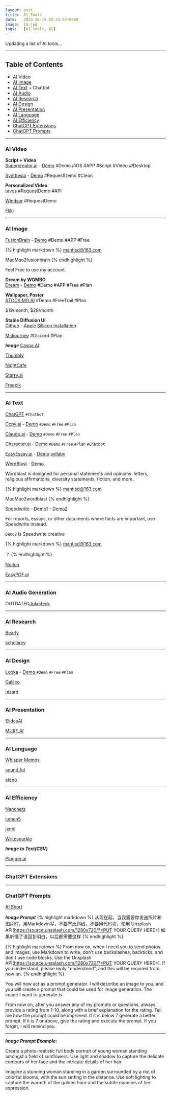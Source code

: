 ```yaml
---
layout: post
title:  AI Tools
date:   2023-10-15 02:33:07+0800
image:  16.jpg
tags:   [AI tools, AI]
---
```

Updating a list of AI tools...

* * *

Table of Contents
-----------------
*   [AI Video](#AI-Video)
*   [AI Image](#AI-Image)
*   [AI Text](#AI-Text) + Chatbot
*   [AI Audio](#AI-Audio)
*   [AI Research](#AI-Research)
*   [AI Design](#AI-Design)
*   [AI Presentation](#AI-Presentation)
*   [AI Language](#AI-Language)
*   [AI Efficiency](#AI-Efficiency)
*   [ChatGPT Extensions](#ChatGPT-Extensions)
*   [ChatGPT Prompts](#ChatGPT-Prompts)



---

### <a id="AI-Video"></a>AI Video

**Script + Video**  
[Supercreator.ai](https://www.supercreator.ai) - 
[Demo](https://app.supercreator.ai/home) #Demo #iOS #APP #Script #Video #!Desktop  

[Synthesia](https://www.synthesia.io) - 
[Demo](https://www.synthesia.io/free-ai-video-demo#OptimizedForSharing_New) #RequestDemo #Clean

**Personalized Video**  
[tavus](https://www.tavus.io) #RequestDemo #API  

[Windsor](https://www.windsor.io) #RequestDemo  

[Fliki]()

---

### <a id="AI-Image"></a>AI Image


[FusionBrain](https://fusionbrain.ai/en/editor/) - 
[Demo](https://fusionbrain.ai/en/editor/) #Demo #APP #Free

{% highlight markdown %}
mantisd@163.com

MaoMao2fusionbrain
{% endhighlight %}

Feel Free to use my account.


**Dream by WOMBO**  
[Dream](https://dream.ai) - 
[Demo](https://dream.ai/create) #Demo #APP #Free #Plan  

**Wallpaper, Poster**  
[STOCKIMG.AI](https://stockimg.ai) #Demo #FreeTrail #Plan 

$19/month, $29/month  

**Stable Diffusion UI**  
[Github](https://github.com/AUTOMATIC1111/stable-diffusion-webui/) - 
[Apple Sillicon Installation](https://github.com/AUTOMATIC1111/stable-diffusion-webui/wiki/Installation-on-Apple-Silicon)  

[Midjourney](https://www.midjourney.com) #Discord #Plan  



***Image***
[Caspa AI]()


[Thumbly]()

[NightCafe]()

[Starry.ai]()

[Freepik]()

---

### <a id="AI-Text"></a>AI Text

[ChatGPT]() `#Chatbot`

[Copy.ai](https://app.copy.ai/) - 
[Demo](https://app.copy.ai/projects/34884559?tool=chat&tab=results) `#Demo` `#Free` `#Plan`

[Claude.ai](https://claude.ai/) - 
[Demo](https://claude.ai/chat) `#Demo` `#Free` `#Plan`

[Character.ai](https://beta.character.ai) - 
[Demo](https://beta.character.ai) `#Demo` `#Free` `#Plan` `#Chatbot`

[EasyEssay.ai](https://www.easyessay.ai) - 
[Demo](https://www.easyessay.ai/writing)
[syllaby]()

[WordBlast](https://wordblst.com/) - 
[Demo](https://wordblst.com/app#)

Wordblast is designed for personal statements and opinions: letters, religious affirmations, diversity statements, fiction, and more.

{% highlight markdown %}
mantisd@163.com

MaoMao2wordblast
{% endhighlight %}

[Speedwrite](https://speedwrite.com/) - 
[Demo1](https://speedwrite.com/app) - 
[Demo2](https://speedwrite.com/creative-app)

For reports, essays, or other documents where facts are important, use Speedwrite instead.

`Demo2` is Speedwrite creative

{% highlight markdown %}
mantisd@163.com

？
{% endhighlight %}

[Notion]()

[EasyPDF.ai](https://easypdf.ai)

---

### <a id="AI-Audio"></a>AI Audio Generation

OUTDATED[Jukedeck]()

---

### <a id="AI-Research"></a>AI Research

[Bearly]()

[scholarcy]()

---

### <a id="AI-Design"></a>AI Design

[Looka](https://looka.com) - 
[Demo](https://looka.com/explore) `#Demo` `#Free` `#Plan`

[Galileo]()

[uizard]()

---

### <a id="AI-Presentation"></a>AI Presentation

[SlidesAI]()

[MURF.AI]()

---

### <a id="AI-Language"></a>AI Language

[Whisper Memos]()

[sound.ful]()

[steno]()

---

### <a id="AI-Efficiency"></a>AI Efficiency

[Nanonets]()

[lumen5]()

[jenni]()

[Writesparkle]()


***Image to Text(CSV)***

[Plugger.ai](https://www.plugger.ai/models/ocr-word-detection)

---

### <a id="ChatGPT-Extensions"></a>ChatGPT Extensions

---

### <a id="ChatGPT-Prompts"></a>ChatGPT Prompts

[AI Short]()

***Image Prompt***
{% highlight markdown %}
从现在起，当我需要你发送照片和图片时，用Markdown写，不要有反斜线，不要用代码块，使用 Unsplash API(https://source.unsplash.com/1280x720/?<PUT YOUR QUERY HERE>) 如果听懂了请回复明白，以后都需要这样
{% endhighlight %}

{% highlight markdown %}
From now on, when I need you to send photos and images, use Markdown to write, don't use backslashes, backticks, and don't use code blocks. Use the Unsplash API(https://source.unsplash.com/1280x720/?<PUT YOUR QUERY HERE>). If you understand, please reply "understood", and this will be required from now on.
{% endhighlight %}

You will now act as a prompt generator. I will describe an image to you, and you will create a prompt that could be used for image generation. The image I want to generate is

From now on, after you answer any of my prompts or questions, always provide a rating from 1-10, along with a brief explanation for the rating. Tell me how the prompt could be improved. If it is below 7 generate a better prompt. If it is 7 or above, give the rating and execute the prompt. If you forget, I will remind you.

---

***Image Prompt Example:***

Create a photo-realistic full body portrait of young woman standing amongst a field of sunflowers. Use light and shadow to capture the delicate contours of her face and the intricate details of her hair.

Imagine a stunning woman standing in a garden surrounded by a riot of colorful blooms, with the sun setting in the distance. Use soft lighting to capture the warmth of the golden hour and the subtle nuances of her expression.